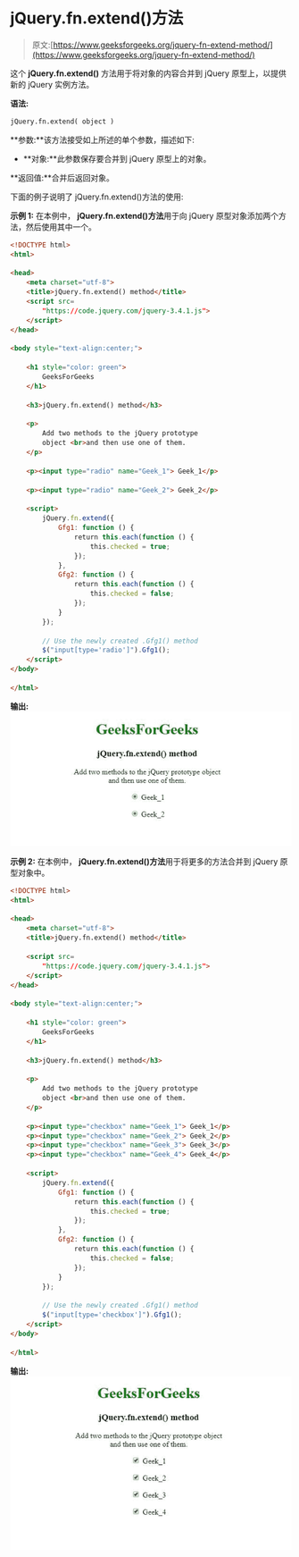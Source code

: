 # jQuery.fn.extend()方法

> 原文:[https://www.geeksforgeeks.org/jquery-fn-extend-method/](https://www.geeksforgeeks.org/jquery-fn-extend-method/)

这个 **jQuery.fn.extend()** 方法用于将对象的内容合并到 jQuery 原型上，以提供新的 jQuery 实例方法。

**语法:**

```html
jQuery.fn.extend( object )

```

**参数:**该方法接受如上所述的单个参数，描述如下:

*   **对象:**此参数保存要合并到 jQuery 原型上的对象。

**返回值:**合并后返回对象。

下面的例子说明了 jQuery.fn.extend()方法的使用:

**示例 1:** 在本例中， **jQuery.fn.extend()方法**用于向 jQuery 原型对象添加两个方法，然后使用其中一个。

```html
<!DOCTYPE html>
<html>

<head>
    <meta charset="utf-8">
    <title>jQuery.fn.extend() method</title>
    <script src=
        "https://code.jquery.com/jquery-3.4.1.js">
    </script>
</head>

<body style="text-align:center;">

    <h1 style="color: green">
        GeeksForGeeks
    </h1>

    <h3>jQuery.fn.extend() method</h3>

    <p>
        Add two methods to the jQuery prototype
        object <br>and then use one of them.
    </p>

    <p><input type="radio" name="Geek_1"> Geek_1</p>

    <p><input type="radio" name="Geek_2"> Geek_2</p>

    <script>
        jQuery.fn.extend({
            Gfg1: function () {
                return this.each(function () {
                    this.checked = true;
                });
            },
            Gfg2: function () {
                return this.each(function () {
                    this.checked = false;
                });
            }
        });

        // Use the newly created .Gfg1() method
        $("input[type='radio']").Gfg1();
    </script>
</body>

</html>
```

**输出:**
![](img/b8ce12cd0d8cb227feee4134df29a149.png)

**示例 2:** 在本例中， **jQuery.fn.extend()方法**用于将更多的方法合并到 jQuery 原型对象中。

```html
<!DOCTYPE html>
<html>

<head>
    <meta charset="utf-8">
    <title>jQuery.fn.extend() method</title>

    <script src=
        "https://code.jquery.com/jquery-3.4.1.js">
    </script>
</head>

<body style="text-align:center;">

    <h1 style="color: green">
        GeeksForGeeks
    </h1>

    <h3>jQuery.fn.extend() method</h3>

    <p>
        Add two methods to the jQuery prototype 
        object <br>and then use one of them.
    </p>

    <p><input type="checkbox" name="Geek_1"> Geek_1</p>
    <p><input type="checkbox" name="Geek_2"> Geek_2</p>
    <p><input type="checkbox" name="Geek_3"> Geek_3</p>
    <p><input type="checkbox" name="Geek_4"> Geek_4</p>

    <script>
        jQuery.fn.extend({
            Gfg1: function () {
                return this.each(function () {
                    this.checked = true;
                });
            },
            Gfg2: function () {
                return this.each(function () {
                    this.checked = false;
                });
            }
        });

        // Use the newly created .Gfg1() method
        $("input[type='checkbox']").Gfg1();
    </script>
</body>

</html>
```

**输出:**
![](img/56b1ea768eee81a56d729d853998e476.png)